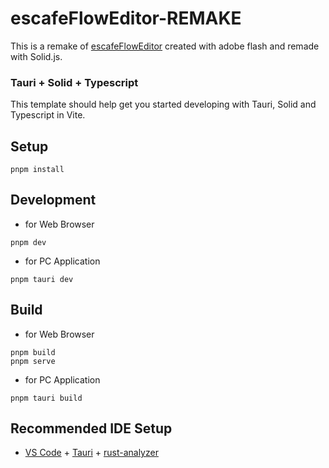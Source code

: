 # escafeFlowEditor-REMAKE

This is a remake of [escafeFlowEditor](https://github.com/ryoma100/escafeFlowEditor) created with adobe flash and remade with Solid.js.

### Tauri + Solid + Typescript

This template should help get you started developing with Tauri, Solid and Typescript in Vite.

## Setup

```
pnpm install
```

## Development

- for Web Browser

```
pnpm dev
```

- for PC Application

```
pnpm tauri dev
```

## Build

- for Web Browser

```
pnpm build
pnpm serve
```

- for PC Application

```
pnpm tauri build
```

## Recommended IDE Setup

- [VS Code](https://code.visualstudio.com/) + [Tauri](https://marketplace.visualstudio.com/items?itemName=tauri-apps.tauri-vscode) + [rust-analyzer](https://marketplace.visualstudio.com/items?itemName=rust-lang.rust-analyzer)
